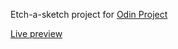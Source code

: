 Etch-a-sketch project for [Odin Project](www.theodinproject.com)


[Live preview](https://lachesis17.github.io/etch-a-sketch/)